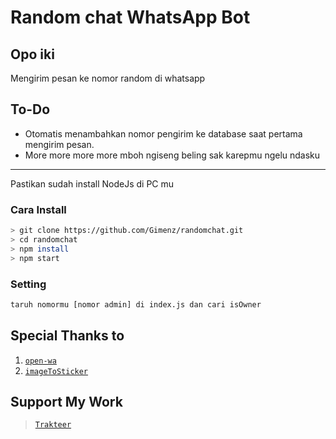 # Random chat WhatsApp Bot
## Opo iki

Mengirim pesan ke nomor random di whatsapp

## To-Do
 - Otomatis menambahkan nomor pengirim ke database saat pertama mengirim pesan. 
 - More more more more mboh ngiseng beling sak karepmu ngelu ndasku
---
Pastikan sudah install NodeJs di PC mu

### Cara Install
```bash
> git clone https://github.com/Gimenz/randomchat.git
> cd randomchat
> npm install
> npm start
```

### Setting
```bash
taruh nomormu [nomor admin] di index.js dan cari isOwner 
``` 
## Special Thanks to
1. [`open-wa`](https://github.com/open-wa/wa-automate-nodejs)
2. [`imageToSticker`](https://github.com/YogaSakti/imageToSticker)

## Support My Work
> [`Trakteer`](https://trakteer.id/gimenz)
